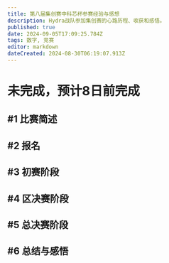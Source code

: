 ```yaml
---
title: 第八届集创赛中科芯杯参赛经验与感想
description: Hydra战队参加集创赛的心路历程、收获和感悟。
published: true
date: 2024-09-05T17:09:25.784Z
tags: 数字, 竞赛
editor: markdown
dateCreated: 2024-08-30T06:19:07.913Z
---
```


# 未完成，预计8日前完成

## #1 比赛简述

## #2 报名

## #3 初赛阶段

## #4 区决赛阶段

## #5 总决赛阶段

## #6 总结与感悟

